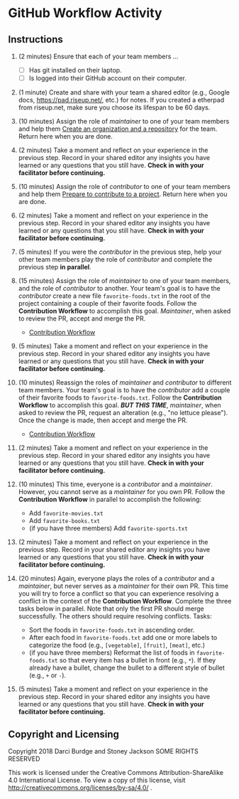 # GitHub Workflow Activity

## Instructions


1. (2 minutes) Ensure that each of your team members ...

    - [ ] Has git installed on their laptop.
    - [ ] Is logged into their GitHub account on their computer.

2. (1 minute) Create and share with your team a shared editor (e.g., Google docs, https://pad.riseup.net/, etc.) for notes. If you created a etherpad from riseup.net, make sure you choose its lifespan to be 60 days. 

3. (10 minutes) Assign the role of _maintainer_ to one of your team members and help them [Create an organization and a repository](create-an-organization-and-a-repository.md) for the team. Return here when you are done.

4. (2 minutes) Take a moment and reflect on your experience in the previous step. Record in your shared editor any insights you have learned or any questions that you still have. __Check in with your facilitator before continuing.__

5. (10 minutes) Assign the role of _contributor_ to one of your team members and help them [Prepare to contribute to a project](prepare-to-contribute-to-a-project.md). Return here when you are done.

6. (2 minutes) Take a moment and reflect on your experience in the previous step. Record in your shared editor any insights you have learned or any questions that you still have. __Check in with your facilitator before continuing.__

7. (5 minutes) If you were the _contributor_ in the previous step, help your other team members play the role of _contributor_ and complete the previous step __in parallel__.

8. (15 minutes) Assign the role of _maintainer_ to one of your team members, and the role of _contributor_ to another. Your team's goal is to have the _contributor_ create a new file `favorite-foods.txt` in the root of the project containing a couple of their favorite foods. Follow the __Contribution Workflow__ to accomplish this goal. _Maintainer_, when asked to review the PR, accept and merge the PR.
    * [Contribution Workflow](contribution-workflow.md)

9. (5 minutes) Take a moment and reflect on your experience in the previous step. Record in your shared editor any insights you have learned or any questions that you still have. __Check in with your facilitator before continuing.__

10. (10 minutes) Reassign the roles of _maintainer_ and _contributor_ to different team members. Your team's goal is to have the _contributor_ add a couple of their favorite foods to `favorite-foods.txt`. Follow the __Contribution Workflow__ to accomplish this goal. ___BUT THIS TIME___, _maintainer_, when asked to review the PR, request an alteration (e.g., "no lettuce please"). Once the change is made, then accept and merge the PR.
    * [Contribution Workflow](contribution-workflow.md)

11. (2 minutes) Take a moment and reflect on your experience in the previous step. Record in your shared editor any insights you have learned or any questions that you still have. __Check in with your facilitator before continuing.__

12. (10 minutes) This time, everyone is a _contributor_ and a _maintainer_. However, you cannot serve as a _maintainer_ for you own PR. Follow the __Contribution Workflow__ in parallel to accomplish the following:
    * Add `favorite-movies.txt`
    * Add `favorite-books.txt`
    * (if you have three members) Add `favorite-sports.txt`

13. (2 minutes) Take a moment and reflect on your experience in the previous step. Record in your shared editor any insights you have learned or any questions that you still have. __Check in with your facilitator before continuing.__

14. (20 minutes) Again, everyone plays the roles of a _contributor_ and a _maintainer_, but never serves as a _maintainer_ for their own PR. This time you will try to force a conflict so that you can experience resolving a conflict in the context of the __Contribution Workflow__. Complete the three tasks below in parallel. Note that only the first PR should merge successfully. The others should require resolving conflicts. Tasks:
    * Sort the foods in `favorite-foods.txt` in ascending order.
    * After each food in `favorite-foods.txt` add one or more labels to categorize the food (e.g., `[vegetable]`, `[fruit]`, `[meat]`, etc.)
    * (if you have three members) Reformat the list of foods in `favorite-foods.txt` so that every item has a bullet in front (e.g., `*`). If they already have a bullet, change the bullet to a different style of bullet (e.g., `+` or `-`).

15. (5 minutes) Take a moment and reflect on your experience in the previous step. Record in your shared editor any insights you have learned or any questions that you still have. __Check in with your facilitator before continuing.__



## Copyright and Licensing

Copyright 2018 Darci Burdge and Stoney Jackson SOME RIGHTS RESERVED

This work is licensed under the Creative Commons Attribution-ShareAlike 4.0 International License. To view a copy of this license, visit http://creativecommons.org/licenses/by-sa/4.0/ .
